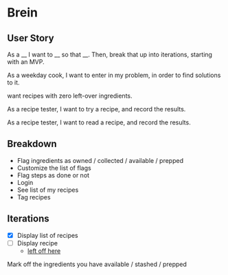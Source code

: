 # Brein

## User Story

As a __ I want to __ so that __.
Then, break that up into iterations, starting with an MVP.

As a weekday cook,
I want to enter in my problem,
in order to find solutions to it.

want recipes with zero left-over ingredients.

As a recipe tester,
I want to try a recipe,
and record the results.

As a recipe tester,
I want to read a recipe,
and record the results.

## Breakdown
- Flag ingredients as owned / collected / available / prepped
- Customize the list of flags
- Flag steps as done or not
- Login
- See list of my recipes
- Tag recipes

## Iterations
  - [x] Display list of recipes 
  - [ ] Display recipe
      - [left off here](https://reactrouter.com/docs/en/v6/getting-started/tutorial#add-some-routes)




Mark off the ingredients you have available / stashed / prepped


